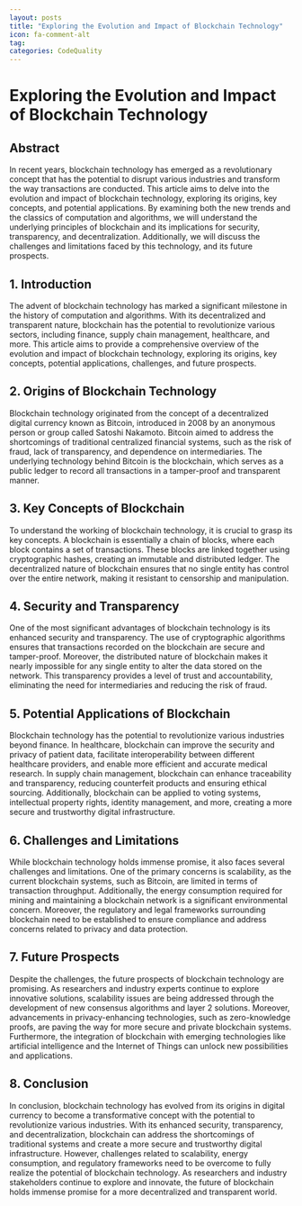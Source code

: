 ```yaml
---
layout: posts
title: "Exploring the Evolution and Impact of Blockchain Technology"
icon: fa-comment-alt
tag:      
categories: CodeQuality
---
```



# Exploring the Evolution and Impact of Blockchain Technology

## Abstract
In recent years, blockchain technology has emerged as a revolutionary concept that has the potential to disrupt various industries and transform the way transactions are conducted. This article aims to delve into the evolution and impact of blockchain technology, exploring its origins, key concepts, and potential applications. By examining both the new trends and the classics of computation and algorithms, we will understand the underlying principles of blockchain and its implications for security, transparency, and decentralization. Additionally, we will discuss the challenges and limitations faced by this technology, and its future prospects.

## 1. Introduction
The advent of blockchain technology has marked a significant milestone in the history of computation and algorithms. With its decentralized and transparent nature, blockchain has the potential to revolutionize various sectors, including finance, supply chain management, healthcare, and more. This article aims to provide a comprehensive overview of the evolution and impact of blockchain technology, exploring its origins, key concepts, potential applications, challenges, and future prospects.

## 2. Origins of Blockchain Technology
Blockchain technology originated from the concept of a decentralized digital currency known as Bitcoin, introduced in 2008 by an anonymous person or group called Satoshi Nakamoto. Bitcoin aimed to address the shortcomings of traditional centralized financial systems, such as the risk of fraud, lack of transparency, and dependence on intermediaries. The underlying technology behind Bitcoin is the blockchain, which serves as a public ledger to record all transactions in a tamper-proof and transparent manner.

## 3. Key Concepts of Blockchain
To understand the working of blockchain technology, it is crucial to grasp its key concepts. A blockchain is essentially a chain of blocks, where each block contains a set of transactions. These blocks are linked together using cryptographic hashes, creating an immutable and distributed ledger. The decentralized nature of blockchain ensures that no single entity has control over the entire network, making it resistant to censorship and manipulation.

## 4. Security and Transparency
One of the most significant advantages of blockchain technology is its enhanced security and transparency. The use of cryptographic algorithms ensures that transactions recorded on the blockchain are secure and tamper-proof. Moreover, the distributed nature of blockchain makes it nearly impossible for any single entity to alter the data stored on the network. This transparency provides a level of trust and accountability, eliminating the need for intermediaries and reducing the risk of fraud.

## 5. Potential Applications of Blockchain
Blockchain technology has the potential to revolutionize various industries beyond finance. In healthcare, blockchain can improve the security and privacy of patient data, facilitate interoperability between different healthcare providers, and enable more efficient and accurate medical research. In supply chain management, blockchain can enhance traceability and transparency, reducing counterfeit products and ensuring ethical sourcing. Additionally, blockchain can be applied to voting systems, intellectual property rights, identity management, and more, creating a more secure and trustworthy digital infrastructure.

## 6. Challenges and Limitations
While blockchain technology holds immense promise, it also faces several challenges and limitations. One of the primary concerns is scalability, as the current blockchain systems, such as Bitcoin, are limited in terms of transaction throughput. Additionally, the energy consumption required for mining and maintaining a blockchain network is a significant environmental concern. Moreover, the regulatory and legal frameworks surrounding blockchain need to be established to ensure compliance and address concerns related to privacy and data protection.

## 7. Future Prospects
Despite the challenges, the future prospects of blockchain technology are promising. As researchers and industry experts continue to explore innovative solutions, scalability issues are being addressed through the development of new consensus algorithms and layer 2 solutions. Moreover, advancements in privacy-enhancing technologies, such as zero-knowledge proofs, are paving the way for more secure and private blockchain systems. Furthermore, the integration of blockchain with emerging technologies like artificial intelligence and the Internet of Things can unlock new possibilities and applications.

## 8. Conclusion
In conclusion, blockchain technology has evolved from its origins in digital currency to become a transformative concept with the potential to revolutionize various industries. With its enhanced security, transparency, and decentralization, blockchain can address the shortcomings of traditional systems and create a more secure and trustworthy digital infrastructure. However, challenges related to scalability, energy consumption, and regulatory frameworks need to be overcome to fully realize the potential of blockchain technology. As researchers and industry stakeholders continue to explore and innovate, the future of blockchain holds immense promise for a more decentralized and transparent world.